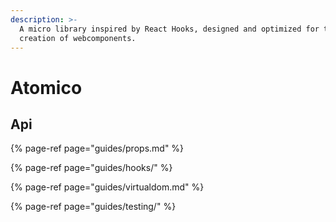 ```yaml
---
description: >-
  A micro library inspired by React Hooks, designed and optimized for the
  creation of webcomponents.
---
```


# Atomico

## Api

{% page-ref page="guides/props.md" %}

{% page-ref page="guides/hooks/" %}

{% page-ref page="guides/virtualdom.md" %}

{% page-ref page="guides/testing/" %}

